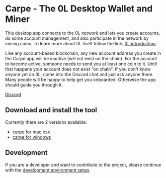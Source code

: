 # Carpe - The 0L Desktop Wallet and Miner

This desktop app connects to the 0L network and lets you create accounts, do some account management, and also participate in the network by mining coins. To learn more about 0L itself follow the link: [0L introduction](https://github.com/OLSF/libra#readme).

Like any account-based blockchain, any new account address you create in the Carpe app will be inactive (will not exist on the chain). For the account to become active, someone needs to send you at least one coin to it. Until that happens your account does not exist "on chain". If you don't know anyone yet on 0L, come into the Discord chat and just ask anyone there. Many people will be happy to help get you onboarded. Otherwise the app should guide you through it.

[Discord](https://discord.gg/AzCp63pggW)

## Download and install the tool

Currently there are 2 versions available:

- [carpe for mac osx](docs/start-carpe-mac.md)
- [carpe for windows](docs/start-carpe-windows.md)


## Development

If you are a developer and want to contribute to the project, please continue with the [development environment setup](docs/devs/get-started.md).



